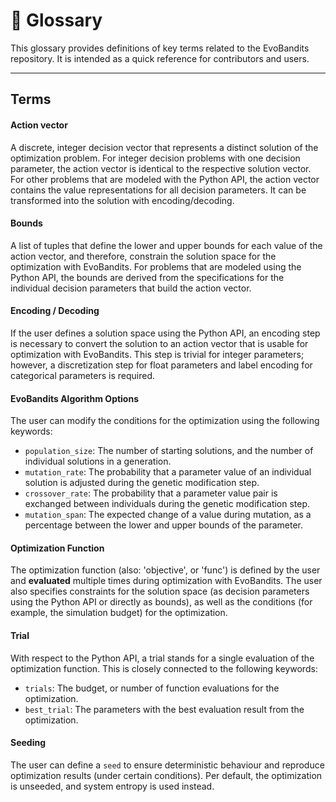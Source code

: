 # 📘 Glossary

This glossary provides definitions of key terms related to the EvoBandits repository.
It is intended as a quick reference for contributors and users.

---

## Terms

#### Action vector

A discrete, integer decision vector that represents a distinct solution of the optimization problem. For integer decision problems with one decision parameter, the action vector is identical to the respective solution vector. For other problems that are modeled with the Python API, the action vector contains the value representations for all decision parameters. It can be transformed into the solution with encoding/decoding.

#### Bounds

A list of tuples that define the lower and upper bounds for each value of the action vector, and therefore, constrain the solution space for the optimization with EvoBandits. For problems that are modeled using the Python API, the bounds are derived from the specifications for the individual decision parameters that build the action vector.

#### Encoding / Decoding

If the user defines a solution space using the Python API, an encoding step is necessary to convert the solution to an action vector that is usable for optimization with EvoBandits. This step is trivial for integer parameters; however, a discretization step for float parameters and label encoding for categorical parameters is required.

#### EvoBandits Algorithm Options

The user can modify the conditions for the optimization using the following keywords:
- `population_size`: The number of starting solutions, and the number of individual solutions in a generation.
- `mutation_rate`: The probability that a parameter value of an individual solution is adjusted during the genetic modification step.
- `crossover_rate`: The probability that a parameter value pair is exchanged between individuals during the genetic modification step.
- `mutation_span`: The expected change of a value during mutation, as a percentage between the lower and upper bounds of the parameter.

#### Optimization Function

The optimization function (also: 'objective', or 'func') is defined by the user and **evaluated** multiple times during optimization with EvoBandits. The user also specifies constraints for the solution space (as decision parameters using the Python API or directly as bounds), as well as the conditions (for example, the simulation budget) for the optimization.

#### Trial

With respect to the Python API, a trial stands for a single evaluation of the optimization function. This is closely connected to the following keywords:
- `trials`: The budget, or number of function evaluations for the optimization.
- `best_trial`: The parameters with the best evaluation result from the optimization.

#### Seeding

The user can define a `seed` to ensure deterministic behaviour and reproduce optimization results (under certain conditions).
Per default, the optimization is unseeded, and system entropy is used instead.
